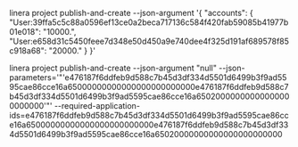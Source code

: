 linera project publish-and-create --json-argument '{ "accounts": {
        "User:39ffa5c5c88a0596ef13ce0a2beca717136c584f420fab59085b41977b01e018": "10000.",
        "User:e658d31c5450feee7d348e50d450a9e740dee4f325d191af689578f85c918a68": "20000."
    } }'


linera project publish-and-create --json-argument "null" --json-parameters='"'e476187f6ddfeb9d588c7b45d3df334d5501d6499b3f9ad5595cae86cce16a65000000000000000000000000e476187f6ddfeb9d588c7b45d3df334d5501d6499b3f9ad5595cae86cce16a65020000000000000000000000'"' --required-application-ids=e476187f6ddfeb9d588c7b45d3df334d5501d6499b3f9ad5595cae86cce16a65000000000000000000000000e476187f6ddfeb9d588c7b45d3df334d5501d6499b3f9ad5595cae86cce16a65020000000000000000000000
